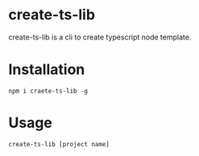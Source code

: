 # create-ts-lib
create-ts-lib is a cli to create typescript node template.
# Installation
``
npm i craete-ts-lib -g
``
# Usage
``
create-ts-lib [project name]
``
